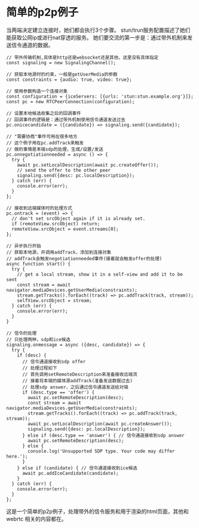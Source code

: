 # 简单的p2p例子

当两端决定建立连接时，她们都会执行3个步骤。
stun/trun服务配置描述了她们能获取公网ip或进行nat穿透的服务。
她们要交流的第一步是：通过带外机制来发送信令通道的数据。

    // 带外传输机制,具体是http还是websocket还是其他，这里没有具体指定
    const signaling = new SignalingChannel();

    // 获取本地源时的约束，一般是getUserMedia的参数
    const constraints = {audio: true, video: true};

    // 使用参数构造一个连接对象
    const configuration = {iceServers: [{urls: 'stun:stun.example.org'}]};
    const pc = new RTCPeerConnection(configuration);

    // 设置本地候选收集之后的回调事件
    // 回调事件的逻辑是：通过带外机制使用信令通道发送过去
    pc.onicecandidate = ({candidate}) => signaling.send({candidate});

    // "需要协商"事件可用在很多地方
    // 这个例子用在pc.addTrack来触发
    // 做的事情是本端sdp的处理，生成/设置/发送
    pc.onnegotiationneeded = async () => {
      try {
        await pc.setLocalDescription(await pc.createOffer());
        // send the offer to the other peer
        signaling.send({desc: pc.localDescription});
      } catch (err) {
        console.error(err);
      }
    };

    // 接收到远端媒体时的处理方式
    pc.ontrack = (event) => {
      // don't set srcObject again if it is already set.
      if (remoteView.srcObject) return;
      remoteView.srcObject = event.streams[0];
    };

    // 异步执行开始
    // 获取本地源，并调用addTrack，添加到连接对象
    // addTrack会触发negotiationneeded事件(接着就会触发offer的处理)
    async function start() {
      try {
        // get a local stream, show it in a self-view and add it to be sent
        const stream = await navigator.mediaDevices.getUserMedia(constraints);
        stream.getTracks().forEach((track) => pc.addTrack(track, stream));
        selfView.srcObject = stream;
      } catch (err) {
        console.error(err);
      }
    }

    // 信令的处理
    // 只处理两种，sdp和ice候选
    signaling.onmessage = async ({desc, candidate}) => {
      try {
        if (desc) {
          // 信令通道接收到sdp offer
          // 处理过程如下
          // 首先调用setRemoteDescription来准备接收远端流
          // 接着将本端的媒体源addTrack(准备发送数据过去)
          // 处理sdp answer，之后通过信令通道发送给对端
          if (desc.type == 'offer') {
            await pc.setRemoteDescription(desc);
            const stream = await navigator.mediaDevices.getUserMedia(constraints);
            stream.getTracks().forEach((track) => pc.addTrack(track, stream));
            await pc.setLocalDescription(await pc.createAnswer());
            signaling.send({desc: pc.localDescription});
          } else if (desc.type == 'answer') { // 信令通道接收到sdp answer
            await pc.setRemoteDescription(desc);
          } else {
            console.log('Unsupported SDP type. Your code may differ here.');
          }
        } else if (candidate) { // 信令通道接收到ice候选
          await pc.addIceCandidate(candidate);
        }
      } catch (err) {
        console.error(err);
      }
    };

这是一个简单的p2p例子，处理带外的信令服务和用于渲染的html页面，其他和webrtc
相关的内容都在。
